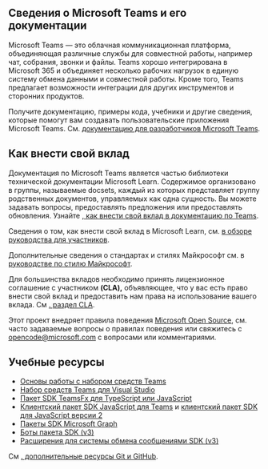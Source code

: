 ## <a name="about-microsoft-teams-and-its-documentation"></a>Сведения о Microsoft Teams и его документации

Microsoft Teams — это облачная коммуникационная платформа, объединяющая различные службы для совместной работы, например чат, собрания, звонки и файлы. Teams хорошо интегрирована в Microsoft 365 и объединяет несколько рабочих нагрузок в единую систему обмена данными и совместной работы. Кроме того, Teams предлагает возможности интеграции для других инструментов и сторонних продуктов.

Получите документацию, примеры кода, учебники и другие сведения, которые помогут вам создавать пользовательские приложения Microsoft Teams. См. [документацию для разработчиков Microsoft Teams](https://learn.microsoft.com/microsoftteams/platform/mstdd-landing/).

## <a name="how-to-contribute"></a>Как внести свой вклад

Документация по Microsoft Teams является частью библиотеки технической документации Microsoft Learn. Содержимое организовано в группы, называемые docsets, каждый из которых представляет группу родственных документов, управляемых как одна сущность. Вы можете задавать вопросы, предоставлять предложения или предоставлять обновления. Узнайте [, как внести свой вклад в документацию по Teams](https://learn.microsoft.com/microsoftteams/platform/resources/teams-contributor-reference/).

Сведения о том, как внести свой вклад в Microsoft Learn, см. [в обзоре руководства для участников](https://learn.microsoft.com/contribute/).

Дополнительные сведения о стандартах и стилях Майкрософт см. в [руководстве по стилю Майкрософт](https://learn.microsoft.com/style-guide/welcome/).

Для большинства вкладов необходимо принять лицензионное соглашение с участником **(CLA),** объявляющее, что у вас есть право внести свой вклад и предоставить нам права на использование вашего вклада. См [. раздел CLA](https://cla.microsoft.com/).

Этот проект внедряет правила поведения [Microsoft Open Source](https://opensource.microsoft.com/codeofconduct/), см. часто [](https://opensource.microsoft.com/codeofconduct/faq/) задаваемые вопросы о правилах поведения или свяжитесь с opencode@microsoft.com с вопросами или комментариями.[](mailto:opencode@microsoft.com)

## <a name="learning-resources"></a>Учебные ресурсы

* [Основы работы с набором средств Teams](https://learn.microsoft.com/microsoftteams/platform/toolkit/teams-toolkit-fundamentals/)
* [Набор средств Teams для Visual Studio](https://learn.microsoft.com/microsoftteams/platform/toolkit/visual-studio-overview/)
* [Пакет SDK TeamsFx для TypeScript или JavaScript](https://learn.microsoft.com/microsoftteams/platform/toolkit/teamsfx-sdk/)
* [Клиентский пакет SDK JavaScript для Teams](https://learn.microsoft.com/microsoftteams/platform/tabs/how-to/using-teams-client-sdk/) и [клиентский пакет SDK для JavaScript версии 2](https://learn.microsoft.com/microsoftteams/platform/m365-apps/using-teams-client-sdk-preview?tabs=manifest-teams-toolkit%2Cjavascript/)
* [Пакеты SDK Microsoft Graph](https://learn.microsoft.com/graph/sdks/sdks-overview/)
* [Боты пакета SDK (v3)](https://learn.microsoft.com/microsoftteams/platform/resources/bot-v3/bots-overview/)
* [Расширения для системы обмена сообщениями SDK (v3)](https://learn.microsoft.com/microsoftteams/platform/resources/messaging-extension-v3/messaging-extensions-overview/)

См [. дополнительные ресурсы Git и GitHub](https://learn.microsoft.com/contribute/additional-resources).
